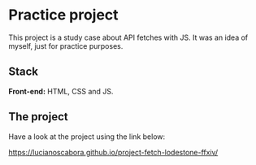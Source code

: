 # Practice project

This project is a study case about API fetches with JS. It was an idea of myself, just for practice purposes.

## Stack

**Front-end:** HTML, CSS and JS.

## The project

Have a look at the project using the link below:

https://lucianoscabora.github.io/project-fetch-lodestone-ffxiv/
